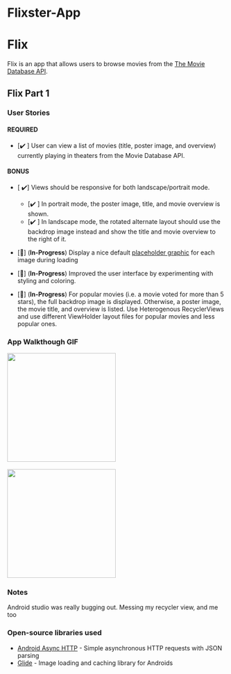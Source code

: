 # Flixster-App
# Flix
Flix is an app that allows users to browse movies from the [The Movie Database API](http://docs.themoviedb.apiary.io/#).


## Flix Part 1

### User Stories

#### REQUIRED 
- [✔️ ] User can view a list of movies (title, poster image, and overview) currently playing in theaters from the Movie Database API.

#### BONUS
- [ ✔️] Views should be responsive for both landscape/portrait mode.
   - [✔️ ] In portrait mode, the poster image, title, and movie overview is shown.
   - [✔️ ] In landscape mode, the rotated alternate layout should use the backdrop image instead and show the title and movie overview to the right of it.

- [🚧] (**In-Progress**) Display a nice default [placeholder graphic](https://guides.codepath.org/android/Displaying-Images-with-the-Glide-Library#advanced-usage) for each image during loading
- [🚧] (**In-Progress**) Improved the user interface by experimenting with styling and coloring.
- [🚧] (**In-Progress**) For popular movies (i.e. a movie voted for more than 5 stars), the full backdrop image is displayed. Otherwise, a poster image, the movie title, and overview is listed. Use Heterogenous RecyclerViews and use different ViewHolder layout files for popular movies and less popular ones.

### App Walkthough GIF
 
<img src="http://g.recordit.co/Fb9tAJbVMV.gif" width=250><br>
<br>
<img src="http://g.recordit.co/pj569sTmsl.gif" width=250><br>


### Notes
Android studio was really bugging out. Messing my recycler view, and me too 

### Open-source libraries used

- [Android Async HTTP](https://github.com/codepath/CPAsyncHttpClient) - Simple asynchronous HTTP requests with JSON parsing
- [Glide](https://github.com/bumptech/glide) - Image loading and caching library for Androids
